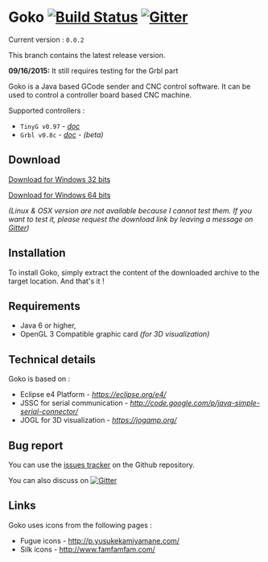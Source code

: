 # Goko [![Build Status](https://travis-ci.org/cncgoko/Goko.svg?branch=dev)](https://travis-ci.org/cncgoko/Goko)  [![Gitter](https://badges.gitter.im/Join%20Chat.svg)](https://gitter.im/cncgoko/Goko?utm_source=badge&utm_medium=badge&utm_campaign=pr-badge&utm_content=body_badge)

Current version  : ```0.0.2```

 This branch contains the latest release version. 
 
**09/16/2015:** It still requires testing for the Grbl part

Goko is a Java based GCode sender and CNC control software. It can be used to control a controller board based CNC machine. 

Supported controllers :
 - ```TinyG v0.97``` - *[doc](https://github.com/synthetos/TinyG/wiki)* 
 - ```Grbl v0.8c``` - *[doc](https://github.com/grbl/grbl/wiki)* - *(beta)*
  
Download
--------
[Download for Windows 32 bits](https://github.com/cncgoko/Goko/releases/download/v0.0.2/org.goko-win32.win32.x86.zip)

[Download for Windows 64 bits](https://github.com/cncgoko/Goko/releases/download/v0.0.2/org.goko-win32.win32.x86_64.zip)

*(Linux & OSX version are not available because I cannot test them. If you want to test it, please request the download link by leaving a message on [Gitter]((https://gitter.im/cncgoko/Goko?utm_source=badge&utm_medium=badge&utm_campaign=pr-badge&utm_content=body_badge)))*

Installation
------------
To install Goko, simply extract the content of the downloaded archive to the target location. And that's it !

Requirements
------------
- Java 6 or higher,
- OpenGL 3 Compatible graphic card *(for 3D visualization)*
 
Technical details
-----------------
Goko is based on :
- Eclipse e4 Platform - *https://eclipse.org/e4/*
- JSSC for serial communication - *http://code.google.com/p/java-simple-serial-connector/*
- JOGL for 3D visualization - *https://jogamp.org/*

Bug report
----------
You can use the [issues tracker](https://github.com/cncgoko/Goko/issues) on the Github repository.  

You can also discuss on [![Gitter](https://badges.gitter.im/Join%20Chat.svg)](https://gitter.im/cncgoko/Goko?utm_source=badge&utm_medium=badge&utm_campaign=pr-badge&utm_content=body_badge)

Links
-----
Goko uses icons from the following pages :
- Fugue icons  - http://p.yusukekamiyamane.com/
- Silk icons - http://www.famfamfam.com/

